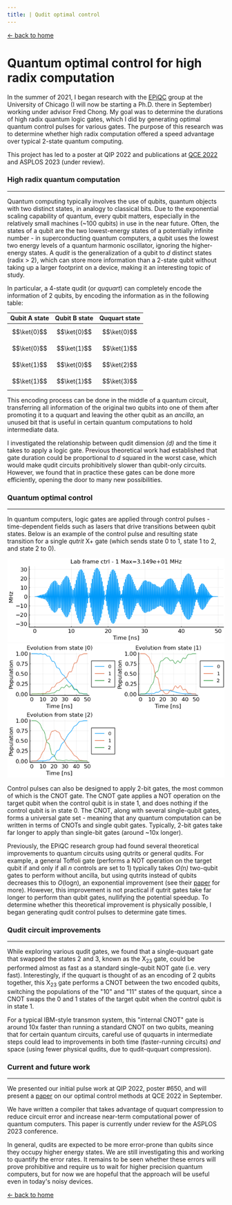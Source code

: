 ```yaml
---
title: | Qudit optimal control
---
```


[← back to home](../index.md)

# Quantum optimal control for high radix computation

In the summer of 2021, I began research with the <a href="https://www.epiqc.cs.uchicago.edu/" target="_blank" rel="noopener noreferrer">EPiQC</a> group at the University of Chicago (I will now be starting a Ph.D. there in September) working under advisor Fred Chong. My goal was to determine the durations of high radix quantum logic gates, which I did by generating optimal quantum control pulses for various gates. The purpose of this research was to determine whether high radix computation offered a speed advantage over typical 2-state quantum computing.

This project has led to a poster at QIP 2022 and publications at <a href="https://arxiv.org/abs/2206.14975" target="_blank" rel="noopener noreferrer">QCE 2022</a> and ASPLOS 2023 (under review).

### High radix quantum computation

---

Quantum computing typically involves the use of qubits, quantum objects with two distinct states, in analogy to classical bits. Due to the exponential scaling capability of quantum, every qubit matters, especially in the relatively small machines (~100 qubits) in use in the near future. Often, the states of a qubit are the two lowest-energy states of a potentially infinite number - in superconducting quantum computers, a qubit uses the lowest two energy levels of a quantum harmonic oscillator, ignoring the higher-energy states. A qu*dit* is the generalization of a qubit to *d* distinct states (radix > 2), which can store more information than a 2-state qubit without taking up a larger footprint on a device, making it an interesting topic of study. 

In particular, a 4-state qudit (or *ququart*) can completely encode the information of 2 qubits, by encoding the information as in the following table:

Qubit A state | Qubit B state | Ququart state
--- | --- | ---
$$\ket{0}$$ | $$\ket{0}$$ | $$\ket{0}$$
$$\ket{0}$$ | $$\ket{1}$$ | $$\ket{1}$$
$$\ket{1}$$ | $$\ket{0}$$ | $$\ket{2}$$
$$\ket{1}$$ | $$\ket{1}$$ | $$\ket{3}$$

This encoding process can be done in the middle of a quantum circuit, transferring all information of the original two qubits into one of them after promoting it to a ququart and leaving the other qubit as an *ancilla*, an unused bit that is useful in certain quantum computations to hold intermediate data.

I investigated the relationship between qudit dimension *(d)* and the time it takes to apply a logic gate. Previous theoretical work had established that gate duration could be proportional to *d* squared in the worst case, which would make qudit circuits prohibitively slower than qubit-only circuits. However, we found that in practice these gates can be done more efficiently, opening the door to many new possibilities.

### Quantum optimal control

---

In quantum computers, logic gates are applied through control pulses - time-dependent fields such as lasers that drive transitions between qubit states. Below is an example of the control pulse and resulting state transition for a single *qutrit* X+ gate (which sends state 0 to 1, state 1 to 2, and state 2 to 0).

![x-pulse](/files/x-pulse.png) ![x-transition](/files/x-transition.png)

Control pulses can also be designed to apply 2-bit gates, the most common of which is the CNOT gate. The CNOT gate applies a NOT operation on the target qubit when the control qubit is in state 1, and does nothing if the control qubit is in state 0. The CNOT, along with several single-qubit gates, forms a universal gate set - meaning that any quantum computation can be written in terms of CNOTs and single qubit gates. Typically, 2-bit gates take far longer to apply than single-bit gates (around ~10x longer).

Previously, the EPiQC research group had found several theoretical improvements to quantum circuits using qutrits or general qudits. For example, a general Toffoli gate (performs a NOT operation on the target qubit if and only if all *n* controls are set to 1) typically takes *O(n)* two-qubit gates to perform without ancilla, but using qutrits instead of qubits decreases this to *O*(log*n*), an exponential improvement (see their <a href="https://arxiv.org/pdf/1905.10481.pdf" target="_blank" rel="noopener noreferrer">paper</a> for more). However, this improvement is not practical if qutrit gates take far longer to perform than qubit gates, nullifying the potential speedup. To determine whether this theoretical improvement is physically possible, I began generating qudit control pulses to determine gate times.

### Qudit circuit improvements

---

While exploring various qudit gates, we found that a single-ququart gate that swapped the states 2 and 3, known as the X<sub>23</sub> gate, could be performed almost as fast as a standard single-qubit NOT gate (i.e. very fast). Interestingly, if the ququart is thought of as an encoding of 2 qubits together, this X<sub>23</sub> gate performs a CNOT between the two encoded qubits, switching the populations of the "10" and "11" states of the ququart, since a CNOT swaps the 0 and 1 states of the target qubit when the control qubit is in state 1.

For a typical IBM-style transmon system, this "internal CNOT" gate is around 10x faster than running a standard CNOT on two qubits, meaning that for certain quantum circuits, careful use of ququarts in intermediate steps could lead to improvements in both time (faster-running circuits) *and* space (using fewer physical qudits, due to qudit-ququart compression).

### Current and future work

---

We presented our initial pulse work at QIP 2022, poster #650, and will present a <a href="https://arxiv.org/abs/2206.14975" target="_blank" rel="noopener noreferrer">paper</a> on our optimal control methods at QCE 2022 in September.

We have written a compiler that takes advantage of ququart compression to reduce circuit error and increase near-term computational power of quantum computers. This paper is currently under review for the ASPLOS 2023 conference. 

In general, qudits are expected to be more error-prone than qubits since they occupy higher energy states. We are still investigating this and working to quantify the error rates. It remains to be seen whether these errors will prove prohibitive and require us to wait for higher precision quantum computers, but for now we are hopeful that the approach will be useful even in today's noisy devices.

[← back to home](../index.md)